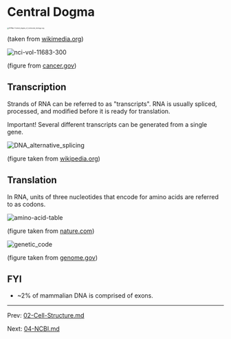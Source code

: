 # Central Dogma

<img src="img-src/03-Central-Dogma.assets/2518px-Central_dogma_of_molecular_biology.svg.png" alt="2518px-Central_dogma_of_molecular_biology.svg" style="zoom: 25%;" />

(taken from [wikimedia.org](https://commons.wikimedia.org/wiki/File:Central_dogma_of_molecular_biology.svg))





![nci-vol-11683-300](img-src/03-Central-Dogma.assets/nci-vol-11683-300.jpg)

(figure from [cancer.gov](https://visualsonline.cancer.gov/details.cfm?imageid=1168))



## Transcription

Strands of RNA can be referred to as "transcripts".   RNA is usually spliced, processed, and modified before it is ready for translation.  

Important!  Several different transcripts can be generated from a single gene. 





![DNA_alternative_splicing](img-src/03-Central-Dogma.assets/DNA_alternative_splicing.gif)

(figure taken from [wikipedia.org](https://en.wikipedia.org/wiki/Alternative_splicing))



## Translation

In RNA, units of three nucleotides that encode for amino acids are referred to as codons.

![amino-acid-table](img-src/03-Central-Dogma.assets/amino-acid-table.jpg)

(figure taken from [nature.com](https://www.nature.com/scitable/topicpage/translation-dna-to-mrna-to-protein-393/))

![genetic_code](img-src/03-Central-Dogma.assets/genetic_code.jpg)

(figure taken from [genome.gov](https://www.genome.gov/genetics-glossary/Genetic-Code))



## FYI

* ~2% of mammalian DNA is comprised of exons.



---

Prev:  [02-Cell-Structure.md](02-Cell-Structure.md) 

Next:  [04-NCBI.md](04-NCBI.md) 